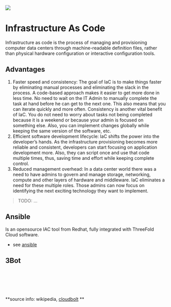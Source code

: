 ![](cloud__iac.png  )

# Infrastructure As Code

Infrastructure as code is the process of managing and provisioning computer data centers through machine-readable definition files, rather than physical hardware configuration or interactive configuration tools.

## Advantages

1. Faster speed and consistency: The goal of IaC is to make things faster by eliminating manual processes and eliminating the slack in the process. A code-based approach makes it easier to get more done in less time. No need to wait on the IT Admin to manually complete the task at hand before he can get to the next one. This also means that you can iterate quickly and more often. Consistency is another vital benefit of IaC. You do not need to worry about tasks not being completed because it is a weekend or because your admin is focused on something else. Also, you can implement changes globally while keeping the same version of the software, etc.
2. Efficient software development lifecycle: IaC shifts the power into the developer’s hands. As the infrastructure provisioning becomes more reliable and consistent, developers can start focusing on application development more. Also, they can script once and use that code multiple times, thus, saving time and effort while keeping complete control.
3. Reduced management overhead: In a data center world there was a need to have admins to govern and manage storage, networking, compute and other layers of hardware and middleware. IaC eliminates a need for these multiple roles. Those admins can now focus on identifying the next exciting technology they want to implement.

> TODO: ...

## Ansible

Is an opensource IAC tool from Redhat, fully integrated with ThreeFold Cloud software.

- see [ansible](cloud__ansible.md)

## 3Bot

<br>
<br>
<br>
<br>

**source info: wikipedia, [cloudbolt](https://www.cloudbolt.io/blog/3-advantages-and-challenges-of-infrastructure-as-code-iac/) **